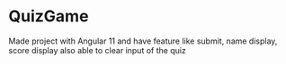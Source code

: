# QuizGame

Made project with Angular 11 and have feature like submit, name display, score display also able to clear input of the quiz

